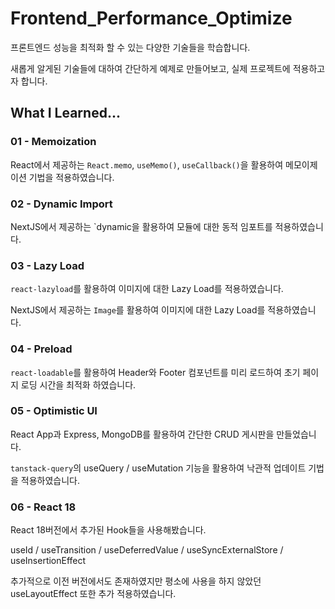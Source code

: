 # Frontend_Performance_Optimize

프론트엔드 성능을 최적화 할 수 있는 다양한 기술들을 학습합니다.

새롭게 알게된 기술들에 대하여 간단하게 예제로 만들어보고, 실제 프로젝트에 적용하고자 합니다.

## What I Learned...

### 01 - Memoization
React에서 제공하는 `React.memo`, `useMemo()`, `useCallback()`을 활용하여 메모이제이션 기법을 적용하였습니다.

### 02 - Dynamic Import
NextJS에서 제공하는 `dynamic을 활용하여 모듈에 대한 동적 임포트를 적용하였습니다.

### 03 - Lazy Load

`react-lazyload`를 활용하여 이미지에 대한 Lazy Load를 적용하였습니다.

NextJS에서 제공하는 `Image`를 활용하여 이미지에 대한 Lazy Load를 적용하였습니다.

### 04 - Preload

`react-loadable`를 활용하여 Header와 Footer 컴포넌트를 미리 로드하여 초기 페이지 로딩 시간을 최적화 하였습니다.

### 05 - Optimistic UI

React App과 Express, MongoDB를 활용하여 간단한 CRUD 게시판을 만들었습니다. 

`tanstack-query`의 useQuery / useMutation 기능을 활용하여 낙관적 업데이트 기법을 적용하였습니다.

### 06 - React 18

React 18버전에서 추가된 Hook들을 사용해봤습니다.

useId / useTransition / useDeferredValue / useSyncExternalStore / useInsertionEffect

추가적으로 이전 버전에서도 존재하였지만 평소에 사용을 하지 않았던 useLayoutEffect 또한 추가 적용하였습니다.
